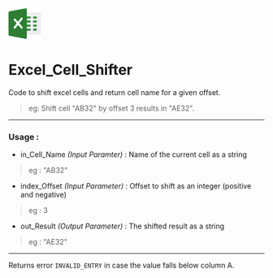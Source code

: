 ![alt text](https://github.com/alexthomas96/Excel_Cell_Shifter/blob/master/excelicon.png "Image Source : <https://camo.githubusercontent.com/b717aba80a45ddfd295ee23526382eeae2c0eb77/687474703a2f2f61313835322e70686f626f732e6170706c652e636f6d2f75732f7233302f507572706c65332f76342f36622f37622f62392f36623762623939392d316561322d393333322d653031612d6632383939313730633964392f6d7a6c2e626665766e73737a2e706e67>")


# Excel_Cell_Shifter 
Code to shift excel cells and return cell name for a given offset. 
> eg: Shift cell "AB32" by offset 3 results in "AE32".

***

### Usage : 
* in_Cell_Name _(Input Paramter)_ : Name of the current cell as a string 
> eg : "AB32"
                                
* index_Offset _(Input Parameter)_ : Offset to shift as an integer (positive and negative)
> eg : 3
                                 
* out_Result _(Output Parameter)_ : The shifted result as a string
> eg : "AE32"

***

Returns error `INVALID_ENTRY` in case the value falls below column A. 
